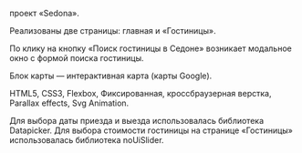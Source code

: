 проект «Sedona».

Реализованы две страницы: главная и «Гостиницы».

По клику на кнопку «Поиск гостиницы в Седоне» возникает модальное окно с формой поиска гостиницы.

Блок карты — интерактивная карта (карты Google).

HTML5, CSS3, Flexbox, Фиксированная, кроссбраузерная верстка, Parallax effects, Svg Animation.

Для выбора даты приезда и выезда использовалась библиотека Datapicker.
Для выбора стоимости гостиницы на странице «Гостиницы» использовалась библиотека noUiSlider.

